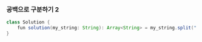 ### 공백으로 구분하기 2
```java
class Solution {
    fun solution(my_string: String): Array<String> = my_string.split(" ").filter{it.isNotEmpty()}.toTypedArray()
}
```